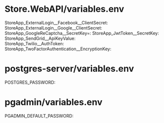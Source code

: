 # Store.WebAPI/variables.env

StoreApp_ExternalLogin__Facebook__ClientSecret:
StoreApp_ExternalLogin__Google__ClientSecret:
StoreApp_GoogleReCaptcha__SecretKey=:
StoreApp_JwtToken__SecretKey:
StoreApp_SendGrid__ApiKeyValue:  
StoreApp_Twilio__AuthToken:
StoreApp_TwoFactorAuthentication__EncryptionKey:

# postgres-server/variables.env

POSTGRES_PASSWORD:

# pgadmin/variables.env

PGADMIN_DEFAULT_PASSWORD: